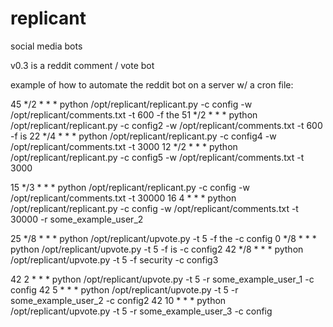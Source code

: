# replicant
social media bots

v0.3 is a reddit comment / vote bot

example of how to automate the reddit bot on a server w/ a cron file:

45 \*/2 * * * python /opt/replicant/replicant.py -c config -w /opt/replicant/comments.txt -t 600 -f the
51 \*/2 * * * python /opt/replicant/replicant.py -c config2 -w /opt/replicant/comments.txt -t 600 -f is
22 \*/4 * * * python /opt/replicant/replicant.py -c config4 -w /opt/replicant/comments.txt -t 3000
12 \*/2 * * * python /opt/replicant/replicant.py -c config5 -w /opt/replicant/comments.txt -t 3000

15 \*/3 * * * python /opt/replicant/replicant.py -c config -w /opt/replicant/comments.txt -t 30000
16 4 * * * python /opt/replicant/replicant.py -c config -w /opt/replicant/comments.txt -t 30000 -r some_example_user_2 

25 \*/8 * * * python /opt/replicant/upvote.py -t 5 -f the -c config
0 \*/8 * * * python /opt/replicant/upvote.py -t 5 -f is -c config2
42 \*/8 * * * python /opt/replicant/upvote.py -t 5 -f security -c config3

42 2 * * * python /opt/replicant/upvote.py -t 5 -r some_example_user_1 -c config
42 5 * * * python /opt/replicant/upvote.py -t 5 -r some_example_user_2  -c config2
42 10 * * * python /opt/replicant/upvote.py -t 5 -r some_example_user_3  -c config
